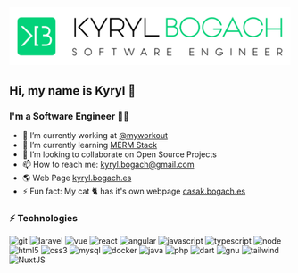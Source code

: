 <img src="https://raw.githubusercontent.com/kyryl-bogach/kyryl-bogach/main/logo/KB1%2B.jpg">

## Hi, my name is Kyryl 👋
### I'm a Software Engineer 👨‍💻

- 💼 I’m currently working at <a target="_blank" href="https://github.com/myworkout">@myworkout</a>
- 🌱 I’m currently learning <a target="_blank" href="https://www.mongodb.com/mern-stack">MERM Stack</a>
- 👯 I’m looking to collaborate on Open Source Projects
- 📫 How to reach me: kyryl.bogach@gmail.com
- 🌎 Web Page <a target="_blank" href="https://kyryl.bogach.com">kyryl.bogach.es</a>
- ⚡ Fun fact: My cat 🐈 has it's own webpage <a target="_blank" href="https://casak.bogach.com">casak.bogach.es</a>

### ⚡ Technologies
![git](https://img.shields.io/badge/git%20-%23F05033.svg?&style=for-the-badge&logo=git&logoColor=white)
![laravel](https://img.shields.io/badge/laravel%20-%23FF2D20.svg?&style=for-the-badge&logo=laravel&logoColor=white)
![vue](https://img.shields.io/badge/vuejs%20-%2335495e.svg?&style=for-the-badge&logo=vue.js&logoColor=%234FC08D)
![react](https://img.shields.io/badge/react%20-%2320232a.svg?&style=for-the-badge&logo=react&logoColor=%2361DAFB)
![angular](https://img.shields.io/badge/angular%20-%23DD0031.svg?&style=for-the-badge&logo=angular&logoColor=white)
![javascript](https://img.shields.io/badge/javascript%20-%23323330.svg?&style=for-the-badge&logo=javascript&logoColor=%23F7DF1E)
![typescript](https://img.shields.io/badge/typescript%20-%23007ACC.svg?&style=for-the-badge&logo=typescript&logoColor=white)
![node](https://img.shields.io/badge/node.js%20-%2343853D.svg?&style=for-the-badge&logo=node.js&logoColor=white)
![html5](https://img.shields.io/badge/html5%20-%23E34F26.svg?&style=for-the-badge&logo=html5&logoColor=white)
![css3](https://img.shields.io/badge/css3%20-%231572B6.svg?&style=for-the-badge&logo=css3&logoColor=white)
![mysql](https://img.shields.io/badge/mysql-%2300f.svg?&style=for-the-badge&logo=mysql&logoColor=white)
![docker](https://img.shields.io/badge/docker%20-%230db7ed.svg?&style=for-the-badge&logo=docker&logoColor=white)
![java](https://img.shields.io/badge/java-%23ED8B00.svg?&style=for-the-badge&logo=java&logoColor=white)
![php](https://img.shields.io/badge/php-%23777BB4.svg?&style=for-the-badge&logo=php&logoColor=white)
![dart](https://img.shields.io/badge/dart-%230175C2.svg?&style=for-the-badge&logo=dart&logoColor=white)
![gnu](https://img.shields.io/badge/shell_script%20-%23121011.svg?&style=for-the-badge&logo=gnu-bash&logoColor=white)
![tailwind](https://img.shields.io/badge/tailwindcss%20-%2338B2AC.svg?&style=for-the-badge&logo=tailwind-css&logoColor=white)
![NuxtJS](https://img.shields.io/badge/NuxtJS%20-black.svg?&style=for-the-badge&logo=NuxtJS&logoColor=white)


<!--
**kyryl-bogach/kyryl-bogach** is a ✨ _special_ ✨ repository because its `README.md` (this file) appears on your GitHub profile.
https://github.com/Ileriayo/markdown-badges
-->
